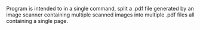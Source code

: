 Program is intended to in a single command, split a .pdf file generated by an image scanner containing multiple scanned images into multiple .pdf files all containing a single page.